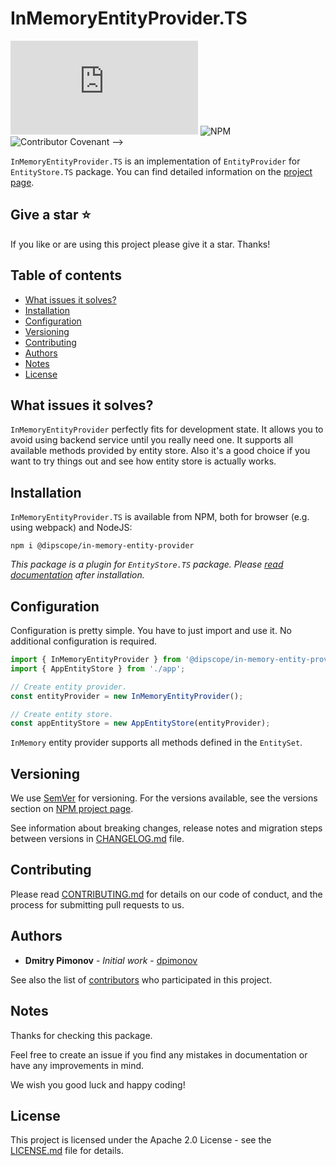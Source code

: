 # InMemoryEntityProvider.TS

![GitHub](https://img.shields.io/github/license/dipscope/InMemoryEntityProvider.TS) ![NPM](https://img.shields.io/npm/v/@dipscope/in-memory-entity-provider) ![Contributor Covenant](https://img.shields.io/badge/Contributor%20Covenant-2.1-4baaaa.svg) -->

`InMemoryEntityProvider.TS` is an implementation of `EntityProvider` for `EntityStore.TS` package. You can find detailed information on the [project page](https://github.com/dipscope/EntityStore.TS).

## Give a star :star:

If you like or are using this project please give it a star. Thanks!

## Table of contents

* [What issues it solves?](#what-issues-it-solves)
* [Installation](#installation)
* [Configuration](#configuration)
* [Versioning](#versioning)
* [Contributing](#contributing)
* [Authors](#authors)
* [Notes](#notes)
* [License](#license)

## What issues it solves?

`InMemoryEntityProvider` perfectly fits for development state. It allows you to avoid using backend service until you really need one. It supports all available methods provided by entity store. Also it's a good choice if you want to try things out and see how entity store is actually works.

## Installation

`InMemoryEntityProvider.TS` is available from NPM, both for browser (e.g. using webpack) and NodeJS:

```
npm i @dipscope/in-memory-entity-provider
```

_This package is a plugin for `EntityStore.TS` package. Please [read documentation](https://github.com/dipscope/EntityStore.TS) after installation._

## Configuration

Configuration is pretty simple. You have to just import and use it. No additional configuration is required. 

```typescript
import { InMemoryEntityProvider } from '@dipscope/in-memory-entity-provider';
import { AppEntityStore } from './app';

// Create entity provider.
const entityProvider = new InMemoryEntityProvider(); 

// Create entity store.
const appEntityStore = new AppEntityStore(entityProvider);
```

`InMemory` entity provider supports all methods defined in the `EntitySet`.

## Versioning

We use [SemVer](http://semver.org) for versioning. For the versions available, see the versions section on [NPM project page](https://www.npmjs.com/package/@dipscope/in-memory-entity-provider).

See information about breaking changes, release notes and migration steps between versions in [CHANGELOG.md](https://github.com/dipscope/InMemoryEntityProvider.TS/blob/main/CHANGELOG.md) file.

## Contributing

Please read [CONTRIBUTING.md](https://github.com/dipscope/InMemoryEntityProvider.TS/blob/main/CONTRIBUTING.md) for details on our code of conduct, and the process for submitting pull requests to us.

## Authors

* **Dmitry Pimonov** - *Initial work* - [dpimonov](https://github.com/dpimonov)

See also the list of [contributors](https://github.com/dipscope/InMemoryEntityProvider.TS/contributors) who participated in this project.

## Notes

Thanks for checking this package.

Feel free to create an issue if you find any mistakes in documentation or have any improvements in mind.

We wish you good luck and happy coding!

## License

This project is licensed under the Apache 2.0 License - see the [LICENSE.md](https://github.com/dipscope/InMemoryEntityProvider.TS/blob/main/LICENSE.md) file for details.
